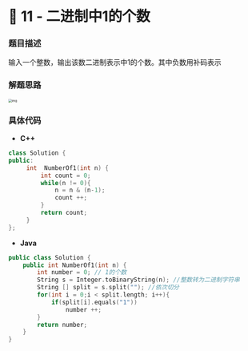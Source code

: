 # 🍋 11 - 二进制中1的个数

### 题目描述

 输入一个整数，输出该数二进制表示中1的个数。其中负数用补码表示



### 解题思路

<img src="https://cdn.nlark.com/yuque/0/2020/png/1237282/1586187203264-8fcdba43-194b-49a1-a971-ce5bfdf94d8b.png" alt="img" style="zoom: 43%;" />

### 具体代码

- **C++**

```cpp
class Solution {
public:
     int  NumberOf1(int n) {
         int count = 0;
         while(n != 0){
             n = n & (n-1);
             count ++;
         }
         return count;
     }
};
```



- **Java**

```cpp
public class Solution {
    public int NumberOf1(int n) {
        int number = 0; // 1的个数
        String s = Integer.toBinaryString(n); //整数转为二进制字符串
        String [] split = s.split(""); //依次切分
        for(int i = 0;i < split.length; i++){
            if(split[i].equals("1"))
                number ++;
        }
        return number;
    }
}
```